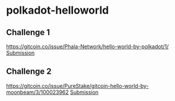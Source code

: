 # polkadot-helloworld

## Challenge 1
https://gitcoin.co/issue/Phala-Network/hello-world-by-polkadot/1/
[Submission](https://github.com/eharris128/polkadot-helloworld/tree/main/phala/local-phala)

## Challenge 2
https://gitcoin.co/issue/PureStake/gitcoin-hello-world-by-moonbeam/3/100023962
[Submission](https://github.com/eharris128/polkadot-helloworld/tree/main/remix-moonbeam)